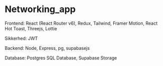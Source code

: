 # Networking_app


Frontend:
React (React Router v6), Redux, Tailwind, Framer Motion, React Hot Toast, Threejs, Lottie

Sikkerhed:
JWT

Backend:
Node, Express, pg, supabasejs

Database:
Postgres SQL Database, Supabase Storage
